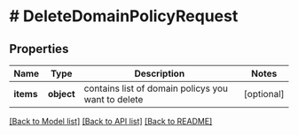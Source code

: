 # # DeleteDomainPolicyRequest

## Properties

Name | Type | Description | Notes
------------ | ------------- | ------------- | -------------
**items** | **object** | contains list of domain policys you want to delete | [optional]

[[Back to Model list]](../../README.md#models) [[Back to API list]](../../README.md#endpoints) [[Back to README]](../../README.md)
